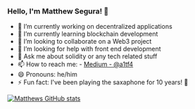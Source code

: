 ### Hello, I'm Matthew Segura! 👋

- 🔭 I’m currently working on decentralized applications
- 🌱 I’m currently learning blockchain development 
- 👯 I’m looking to collaborate on a Web3 project
- 🤔 I’m looking for help with front end development 
- 💬 Ask me about solidity or any tech related stuff 
- 📫 How to reach me: - [Medium - @a1tf4](https://medium.com/@a1tf4) 
- 😄 Pronouns: he/him 
- ⚡ Fun fact: I've been playing the saxaphone for 10 years! 🎷

[![Matthews GitHub stats](https://github-readme-stats.vercel.app/api?username=mattsegura)](https://github.com/mattsegura/github-readme-stats)
